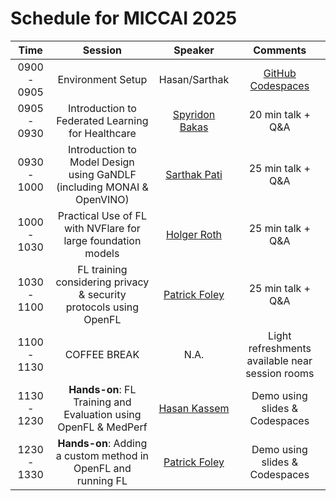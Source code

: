 # Schedule for MICCAI 2025

|    **Time**    |                                **Session**                             |   **Speaker**   |                   **Comments**                   |
|:--------------:|:----------------------------------------------------------------------:|:---------------:|:------------------------------------------------:|
|   0900 - 0905  |                            Environment Setup                           |  Hasan/Sarthak  |[GitHub Codespaces](https://github.com/codespaces/)|
|   0905 - 0930  |            Introduction to Federated Learning for Healthcare           |      [Spyridon Bakas](https://medicine.iu.edu/faculty/64865/bakas-spyridon)     |                 20 min talk + Q&A                |
|   0930 - 1000  | Introduction to Model Design using GaNDLF (including MONAI & OpenVINO) |     [Sarthak Pati](https://medicine.iu.edu/pathology/research/computational-pathology/people/pati)     |                 25 min talk + Q&A                |
|   1000 - 1030  |      Practical Use of FL with NVFlare for large foundation models      |      [Holger Roth](https://research.nvidia.com/person/holger-roth)     |                 25 min talk + Q&A                |
|   1030 - 1100  |    FL training considering privacy & security protocols using OpenFL   |     [Patrick Foley](https://www.linkedin.com/in/psfoley/)     |                 25 min talk + Q&A                |
|   1100 - 1130  |                              COFFEE BREAK                              |       N.A.      | Light refreshments available  near session rooms |
|   1130 - 1230  |     **Hands-on**: FL Training and Evaluation using OpenFL & MedPerf    |      [Hasan Kassem](https://www.linkedin.com/in/hasan-kassem-02625119b/?originalSubdomain=fr)      |          Demo using slides & Codespaces          |
|   1230 - 1330  |     **Hands-on**: Adding a custom method in OpenFL and running FL      |     [Patrick Foley](https://www.linkedin.com/in/psfoley/)     |          Demo using slides & Codespaces          |
